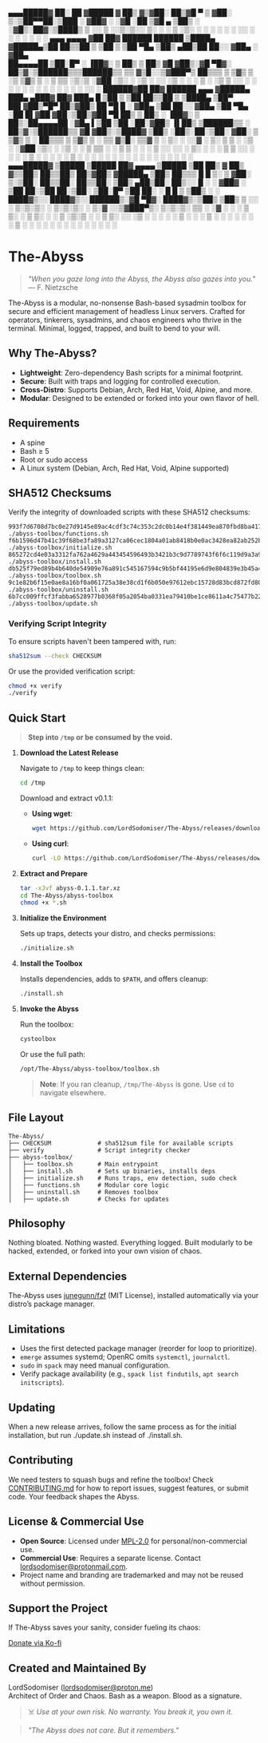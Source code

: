 ▄▄▄█████▓ ██░ ██ ▓█████ 
▓  ██▒ ▓▒▓██░ ██▒▓█   ▀ 
▒ ▓██░ ▒░▒██▀▀██░▒███ 
░ ▓██▓ ░ ░▓█ ░██ ▒▓█  ▄ 
  ▒██▒ ░ ░▓█▒░██▓░▒████▒ 
  ▒ ░░    ▒ ░░▒░▒░░ ▒░ ░ 
    ░     ▒ ░▒░ ░ ░ ░  ░ 
  ░       ░  ░░ ░   ░ 
          ░  ░  ░   ░  ░ 
 ▄▄▄       ▄▄▄▄ ▓██   ██▓  ██████   ██████ 
▒████▄    ▓█████▄▒██  ██▒▒██    ▒ ▒██    ▒ 
▒██  ▀█▄  ▒██▒ ▄██▒██ ██░░ ▓██▄   ░ ▓██▄   
 ██▄▄▄▄██ ▒██░█▀  ░ ▐██▓░  ▒   ██▒  ▒   ██▒ 
 ▓█   ▓██▒░▓█  ▀█▓░ ██▒▓░▒██████▒▒▒██████▒▒ 
 ▒▒   ▓▒█░░▒▓███▀▒ ██▒▒▒ ▒ ▒▓▒ ▒ ░▒ ▒▓▒ ▒ ░ 
  ▒   ▒▒ ░▒░▒   ░▓██ ░▒░ ░ ░▒  ░ ░░ ░▒  ░ ░ 
  ░   ▒    ░    ░▒ ▒ ░░  ░  ░  ░  ░  ░  ░ 
      ░  ░ ░     ░ ░           ░        ░
                ░░ ░ 
  ██████▓██   ██▓  ██████  ▄▄▄      ▓█████▄  ███▄ ▄███▓ ██▓ ███▄    █ 
▒██    ▒ ▒██  ██▒▒██    ▒ ▒████▄    ▒██▀ ██▌▓██▒▀█▀ ██▒▓██▒ ██ ▀█   █ 
░ ▓██▄    ▒██ ██░░ ▓██▄   ▒██  ▀█▄  ░██   █▌▓██    ▓██░▒██▒▓██  ▀█ ██▒
  ▒   ██▒ ░ ▐██▓░  ▒   ██▒░██▄▄▄▄██ ░▓█▄   ▌▒██    ▒██ ░██░▓██▒  ▐▌██▒
▒██████▒▒ ░ ██▒▓░▒██████▒▒ ▓█   ▓██▒░▒████▓ ▒██▒   ░██▒░██░▒██░   ▓██░
▒ ▒▓▒ ▒ ░  ██▒▒▒ ▒ ▒▓▒ ▒ ░ ▒▒   ▓▒█░ ▒▒▓  ▒ ░ ▒░   ░  ░░▓  ░ ▒░   ▒ ▒ 
░ ░▒  ░ ░▓██ ░▒░ ░ ░▒  ░ ░  ▒   ▒▒ ░ ░ ▒  ▒ ░  ░      ░ ▒ ░░ ░░   ░ ▒░
░  ░  ░  ▒ ▒ ░░  ░  ░  ░    ░   ▒    ░ ░  ░ ░      ░    ▒ ░   ░   ░ ░ 
      ░  ░ ░           ░        ░  ░   ░           ░    ░           ░ 
         ░ ░                         ░                       
▄▄▄█████▓ ▒█████   ▒█████   ██▓     ▄▄▄▄    ▒█████  ▒██   ██▒ 
▓  ██▒ ▓▒▒██▒  ██▒▒██▒  ██▒▓██▒    ▓█████▄ ▒██▒  ██▒▒▒ █ █ ▒░ 
▒ ▓██░ ▒░▒██░  ██▒▒██░  ██▒▒██░    ▒██▒ ▄██▒██░  ██▒░░  █   ░ 
░ ▓██▓ ░ ▒██   ██░▒██   ██░▒██░    ▒██░█▀  ▒██   ██░ ░ █ █ ▒ 
  ▒██▒ ░ ░ ████▓▒░░ ████▓▒░░██████▒░▓█  ▀█▓░ ████▓▒░▒██▒ ▒██▒ 
  ▒ ░░   ░ ▒░▒░▒░ ░ ▒░▒░▒░ ░ ▒░▓  ░░▒▓███▀▒░ ▒░▒░▒░ ▒▒ ░ ░▓ ░ 
    ░      ░ ▒ ▒░   ░ ▒ ▒░ ░ ░ ▒  ░▒░▒   ░   ░ ▒ ▒░ ░░   ░▒ ░ 
  ░      ░ ░ ░ ▒  ░ ░ ░ ▒    ░ ░    ░    ░ ░ ░ ░ ▒   ░    ░ 
             ░ ░      ░ ░      ░  ░ ░          ░ ░   ░    ░ 
                                         ░

# The-Abyss

> *"When you gaze long into the Abyss, the Abyss also gazes into you."* 
> — F. Nietzsche

The-Abyss is a modular, no-nonsense Bash-based sysadmin toolbox for secure and efficient management of headless Linux servers. Crafted for operators, tinkerers, sysadmins, and chaos engineers who thrive in the terminal. Minimal, logged, trapped, and built to bend to your will.

## Why The-Abyss?

- **Lightweight**: Zero-dependency Bash scripts for a minimal footprint.
- **Secure**: Built with traps and logging for controlled execution.
- **Cross-Distro**: Supports Debian, Arch, Red Hat, Void, Alpine, and more.
- **Modular**: Designed to be extended or forked into your own flavor of hell.

## Requirements

- A spine
- Bash ≥ 5
- Root or sudo access
- A Linux system (Debian, Arch, Red Hat, Void, Alpine supported)

## SHA512 Checksums

Verify the integrity of downloaded scripts with these SHA512 checksums:

```
993f7d6708d7bc0e27d9145e89ac4cdf3c74c353c2dc0b14e4f381449ea870fbd8ba41772f7f1b6624b215a71dae5c741dcea96cff010cc1403726b6cc5837aa  ./abyss-toolbox/functions.sh
f6b1596d47b41c39f68be3fa89a3127ca06cec1804a01ab8418b0e0ac3428ea82ab252b7e09991eb180e8e72405a471bb2d7d8f8c10a1e1a4b36e10969de1800  ./abyss-toolbox/initialize.sh
865272cd4e03a3312fa762a4629a443454596493b3421b3c9d7789743f6f6c119d9a3a91ad2a0151906d74d02adc558adada948cdd51b9a62ef2c06715720969  ./abyss-toolbox/install.sh
db525f79ed89b4b640de54909e76a891c545167594c9b5bf44195e6d9e804839e3b45a4c73148f7c7b8a739fb6d2031b3a8421cd0acee54ed7cb72611ae64c6e  ./abyss-toolbox/toolbox.sh
9c1e82b6f15e0ae8a16bf0a061725a38e38cd1f6b050e97612ebc15728d83bcd872fd803e13362e6fcc3f18e7ae82b6cd0736a41e10c8a7bbf672d95fac919a8  ./abyss-toolbox/uninstall.sh
6b7cc009ffcf3fabba6528977b0368f05a2054ba0331ea79410be1ce8611a4c75477b224ece4ec8bb14b87b866f0ce298d19f5a18cc587fcb0dae8c351e07476  ./abyss-toolbox/update.sh
```

### Verifying Script Integrity

To ensure scripts haven't been tampered with, run:

```bash
sha512sum --check CHECKSUM
```

Or use the provided verification script:

```bash
chmod +x verify
./verify
```

## Quick Start

> **Step into `/tmp` or be consumed by the void.**

1. **Download the Latest Release**

   Navigate to `/tmp` to keep things clean:

   ```bash
   cd /tmp
   ```

   Download and extract v0.1.1:

   - **Using wget**:
     ```bash
     wget https://github.com/LordSodomiser/The-Abyss/releases/download/0.1.1/abyss-0.1.1.tar.xz
     ```

   - **Using curl**:
     ```bash
     curl -LO https://github.com/LordSodomiser/The-Abyss/releases/download/0.1.1/abyss-0.1.1.tar.xz
     ```

2. **Extract and Prepare**

   ```bash
   tar -xJvf abyss-0.1.1.tar.xz
   cd The-Abyss/abyss-toolbox
   chmod +x *.sh
   ```

3. **Initialize the Environment**

   Sets up traps, detects your distro, and checks permissions:

   ```bash
   ./initialize.sh
   ```

4. **Install the Toolbox**

   Installs dependencies, adds to `$PATH`, and offers cleanup:

   ```bash
   ./install.sh
   ```

5. **Invoke the Abyss**

   Run the toolbox:

   ```bash
   cystoolbox
   ```

   Or use the full path:

   ```bash
   /opt/The-Abyss/abyss-toolbox/toolbox.sh
   ```

   > **Note**: If you ran cleanup, `/tmp/The-Abyss` is gone. Use `cd` to navigate elsewhere.

## File Layout

```
The-Abyss/
├── CHECKSUM             # sha512sum file for available scripts
├── verify               # Script integrity checker
├── abyss-toolbox/
│   ├── toolbox.sh       # Main entrypoint
│   ├── install.sh       # Sets up binaries, installs deps
│   ├── initialize.sh    # Runs traps, env detection, sudo check
│   ├── functions.sh     # Modular core logic
│   ├── uninstall.sh     # Removes toolbox
│   ├── update.sh        # Checks for updates
```

## Philosophy

Nothing bloated. Nothing wasted. Everything logged. Built modularly to be hacked, extended, or forked into your own vision of chaos.

## External Dependencies

The-Abyss uses [junegunn/fzf](https://github.com/junegunn/fzf) (MIT License), installed automatically via your distro’s package manager.

## Limitations

- Uses the first detected package manager (reorder for loop to prioritize).
- `emerge` assumes systemd; OpenRC omits `systemctl`, `journalctl`.
- `sudo` in `spack` may need manual configuration.
- Verify package availability (e.g., `spack list findutils`, `apt search initscripts`).

## Updating

When a new release arrives, follow the same process as for the initial installation, but run ./update.sh instead of ./install.sh.

## Contributing

We need testers to squash bugs and refine the toolbox! Check [CONTRIBUTING.md](CONTRIBUTING.md) for how to report issues, suggest features, or submit code. Your feedback shapes the Abyss.

## License & Commercial Use

- **Open Source**: Licensed under [MPL-2.0](LICENSE) for personal/non-commercial use.
- **Commercial Use**: Requires a separate license. Contact [lordsodomiser@protonmail.com](mailto:lordsodomiser@protonmail.com).
- Project name and branding are trademarked and may not be reused without permission.

## Support the Project

If The-Abyss saves your sanity, consider fueling its chaos:

[Donate via Ko-fi](https://ko-fi.com/lordsodomiser)

## Created and Maintained By

LordSodomiser ([lordsodomiser@proton.me](mailto:lordsodomiser@proton.me))  
Architect of Order and Chaos. Bash as a weapon. Blood as a signature.

> ☠️ *Use at your own risk. No warranty. You break it, you own it.*

> *"The Abyss does not care. But it remembers."*
